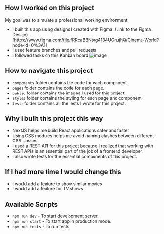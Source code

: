 ## How I worked on this project
My goal was to simulate a professional working environment

* I built this app using designs I created with Figma: (Link to the Figma Design)[https://www.figma.com/file/fRRcaBBNtog4134UGnujhQ/Cinema-World?node-id=0%3A1]  
* I used feature branches and pull requests
* I followed tasks on this Kanban board 
![image](https://user-images.githubusercontent.com/90692293/186263549-2794af63-29a3-4127-9a9d-abc06f51a17e.png)


## How to navigate this project
* `components` folder contains the code for each component.
* `pages` folder contains the code for each page.
* `public` folder contains the images I used for this project.
* `styles` folder contains the styling for each page and component.
* `tests` folder contains all the tests I wrote for this project.

## Why I built this project this way
* NextJS helps me build React applications safer and faster
* Using CSS modules helps me avoid naming clashes between different CSS classes.
* I used a REST API for this project because I realized that working with REST APIs is an essential part of the job of a frontend developer.
* I also wrote tests for the essential components of this project.

## If I had more time I would change this
* I would add a feature to show similar movies
* I would add a feature for TV shows

## Available Scripts
* `npm run dev` - To start development server.
* `npm run start` - To start app in production mode.
* `npm run tests` - To run tests
